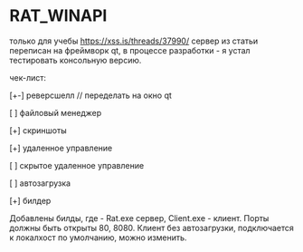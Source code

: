 # RAT_WINAPI
только для учебы
https://xss.is/threads/37990/
сервер из статьи переписан на фреймворк qt,
в процессе разработки - я устал тестировать
консольную версию.

чек-лист:

[+-] реверсшелл // переделать на окно qt

[ ] файловый менеджер

[+] скриншоты

[+] удаленное управление

[ ] скрытое удаленное управление

[ ] автозагрузка

[+] билдер

Добавлены билды, где - Rat.exe сервер, Client.exe - клиент. Порты должны быть открыты 80, 8080. Клиент без автозагрузки, подключается к локалхост по умолчанию, можно изменить.
